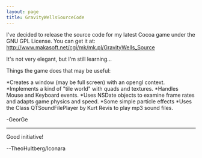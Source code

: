 ```yaml
---
layout: page
title: GravityWellsSourceCode
---
```


I've decided to release the source code for my latest Cocoa game under the GNU GPL License. You can get it at: http://www.makasoft.net/cgi/mk/mk.pl/GravityWells_Source

It's not very elegant, but I'm still learning... 

Things the game does that may be useful:



*Creates a window (may be full screen) with an opengl context.
*Implements a kind of "tile world" with quads and textures.
*Handles Mouse and Keyboard events.
*Uses NSDate objects to examine frame rates and adapts game physics and speed.
*Some simple particle effects
*Uses the Class QTSoundFilePlayer by Kurt Revis to play mp3 sound files.

-GeorGe

----

Good initiative!

--TheoHultberg/Iconara

